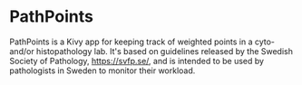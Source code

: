 # PathPoints
PathPoints is a Kivy app for keeping track of weighted points in a cyto- and/or histopathology lab. It's based on guidelines released by the Swedish Society of Pathology, https://svfp.se/, and is intended  to be used by pathologists in Sweden to monitor their workload. 
